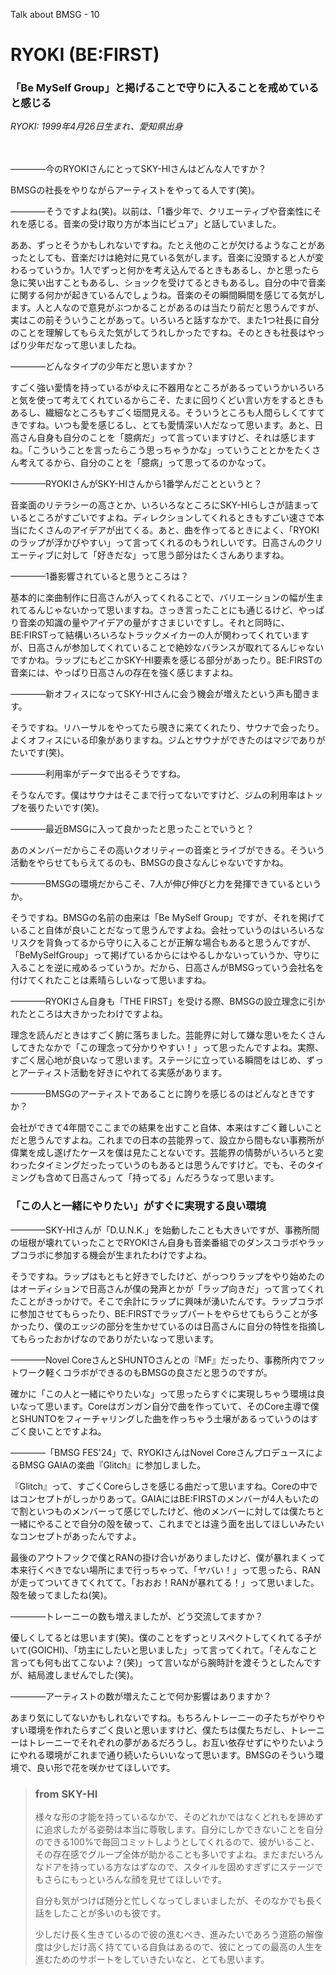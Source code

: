 Talk about BMSG - 10
# RYOKI (BE:FIRST)

### 「Be MySelf Group」と掲げることで守りに入ることを戒めていると感じる

*RYOKI: 1999年4月26日生まれ、愛知県出身*
<br/><br/><br/>

————今のRYOKIさんにとってSKY-HIさんはどんな人ですか？

BMSGの社長をやりながらアーティストをやってる人です(笑)。

————そうですよね(笑)。以前は、「1番少年で、クリエーティブや音楽性にそれを感じる。音楽の受け取り方が本当にピュア」と話していました。

ああ、ずっとそうかもしれないですね。たとえ他のことが欠けるようなことがあったとしても、音楽だけは絶対に見ている気がします。音楽に没頭すると人が変わるっていうか。1人でずっと何かを考え込んでるときもあるし、かと思ったら急に笑い出すこともあるし、ショックを受けてるときもあるし。自分の中で音楽に関する何かが起きているんでしょうね。音楽のその瞬間瞬間を感じてる気がします。人と人なので意見がぶつかることがあるのは当たり前だと思うんですが、実はこの前そういうことがあって。いろいろと話すなかで、また1つ社長に自分のことを理解してもらえた気がしてうれしかったですね。そのときも社長はやっぱり少年だなって思いましたね。

————どんなタイプの少年だと思いますか？

すごく強い愛情を持っているがゆえに不器用なところがあるっていうかいろいろと気を使って考えてくれているからこそ、たまに回りくどい言い方をするときもあるし、繊細なところもすごく垣間見える。そういうところも人間らしくてすてきですね。いつも愛を感じるし、とても愛情深い人だなって思います。あと、日高さん自身も自分のことを「臆病だ」って言っていますけど、それは感じますね。「こういうことを言ったらこう思っちゃうかな」っていうこととかをたくさん考えてるから、自分のことを「臆病」って思ってるのかなって。

————RYOKIさんがSKY-HIさんから1番学んだことというと？

音楽面のリテラシーの高さとか、いろいろなところにSKY-HIらしさが詰まっているところがすごいですよね。ディレクションしてくれるときもすごい速さで本当にたくさんのアイデアが出てくる。あと、曲を作ってるときによく、「RYOKIのラップが浮かびやすい」って言ってくれるのもうれしいです。日高さんのクリエーティブに対して「好きだな」って思う部分はたくさんありますね。

————1番影響されていると思うところは？

基本的に楽曲制作に日高さんが入ってくれることで、バリエーションの幅が生まれてるんじゃないかって思いますね。さっき言ったことにも通じるけど、やっぱり音楽の知識の量やアイデアの量がすさまじいですし。それと同時に、BE:FIRSTって結構いろいろなトラックメイカーの人が関わってくれていますが、日高さんが参加してくれていることで絶妙なバランスが取れてるんじゃないですかね。ラップにもどこかSKY-HI要素を感じる部分があったり。BE:FIRSTの音楽には、やっぱり日高さんの存在を強く感じますよね。

————新オフィスになってSKY-HIさんに会う機会が増えたという声も聞きます。

そうですね。リハーサルをやってたら覗きに来てくれたり、サウナで会ったり。よくオフィスにいる印象がありますね。ジムとサウナができたのはマジでありがたいです(笑)。

————利用率がデータで出るそうですね。

そうなんです。僕はサウナはそこまで行ってないですけど、ジムの利用率はトップを張りたいです(笑)。

————最近BMSGに入って良かったと思ったことでいうと？

あのメンバーだからこその高いクオリティーの音楽とライブができる。そういう活動をやらせてもらえてるのも、BMSGの良さなんじゃないですかね。

————BMSGの環境だからこそ、7人が伸び伸びと力を発揮できているというか。

そうですね。BMSGの名前の由来は「Be MySelf Group」ですが、それを掲げていること自体が良いことだなって思うんですよね。会社っていうのはいろいろなリスクを背負ってるから守りに入ることが正解な場合もあると思うんですが、「BeMySelfGroup」って掲げているからにはやるしかないっていうか、守りに入ることを逆に戒めるっていうか。だから、日高さんがBMSGっていう会社名を付けてくれたことは素晴らしいなって思いますね。

————RYOKIさん自身も「THE FIRST」を受ける際、BMSGの設立理念に引かれたところは大きかったわけですよね。

理念を読んだときはすごく腑に落ちました。芸能界に対して嫌な思いをたくさんしてきたなかで「この理念って分かりやすい！」って思ったんですよね。実際、すごく居心地が良いなって思います。ステージに立っている瞬間をはじめ、ずっとアーティスト活動を好きにやれてる実感があります。

————BMSGのアーティストであることに誇りを感じるのはどんなときですか？

会社ができて4年間でここまでの結果を出すこと自体、本来はすごく難しいことだと思うんですよね。これまでの日本の芸能界って、設立から間もない事務所が偉業を成し遂げたケースを僕は見たことないです。芸能界の情勢がいろいろと変わったタイミングだったっていうのもあるとは思うんですけど。でも、そのタイミングも含めて日高さんって「持ってる」んだろうなって思います。

### 「この人と一緒にやりたい」がすぐに実現する良い環境

————SKY-HIさんが「D.U.N.K.」を始動したことも大きいですが、事務所間の垣根が壊れていったことでRYOKIさん自身も音楽番組でのダンスコラボやラップコラボに参加する機会が生まれたわけですよね。

そうですね。ラップはもともと好きでしたけど、がっつりラップをやり始めたのはオーディションで日高さんが僕の発声とかが「ラップ向きだ」って言ってくれたことがきっかけで。そこで余計にラップに興味が湧いたんです。ラップコラボに参加させてもらったり、BE:FIRSTでラップパートをやらせてもらうことが多かったり、僕のエッジの部分を生かせているのは日高さんに自分の特性を指摘してもらったおかげなのでありがたいなって思います。

————Novel CoreさんとSHUNTOさんとの『MF』だったり、事務所内でフットワーク軽くコラボができるのもBMSGの良さだと思うのですが。

確かに「この人と一緒にやりたいな」って思ったらすぐに実現しちゃう環境は良いなって思います。Coreはガンガン自分で曲を作っていて、そのCore主導で僕とSHUNTOをフィーチャリングした曲を作っちゃう土壌があるっていうのはすごく良いことですよね。

————「BMSG FES'24」で、RYOKIさんはNovel CoreさんプロデュースによるBMSG GAIAの楽曲『Glitch』に参加しました。

『Glitch』って、すごくCoreらしさを感じる曲だって思いますね。Coreの中ではコンセプトがしっかりあって。GAIAにはBE:FIRSTのメンバーが4人もいたので割といつものメンバーって感じでしたけど、他のメンバーに対しては僕たちと一緒にやることで自分の殻を破って、これまでとは違う面を出してほしいみたいなコンセプトがあったんですよ。

最後のアウトフックで僕とRANの掛け合いがありましたけど、僕が暴れまくって本来行くべきでない場所にまで行っちゃって、「ヤバい！」って思ったら、RANが走ってついてきてくれてて。「おおお！RANが暴れてる！」って思いました。殻を破ってましたね(笑)。

————トレーニーの数も増えましたが、どう交流してますか？

優しくしてるとは思います(笑)。僕のことをずっとリスペクトしてくれてる子がいて(GOICHI)、「坊主にしたいと思いました」って言ってくれて。「そんなこと言っても何も出てこないよ？(笑)」って言いながら腕時計を渡そうとしたんですが、結局渡しませんでした(笑)。

————アーティストの数が増えたことで何か影響はありますか？

あまり気にしてないかもしれないですね。もちろんトレーニーの子たちがやりやすい環境を作れたらすごく良いと思いますけど、僕たちは僕たちだし、トレーニーはトレーニーでそれぞれの夢があるだろうし。お互い依存せずにやりたいようにやれる環境がこれまで通り続いたらいいなって思います。BMSGのそういう環境で、良い形で花を咲かせてほしいです。



> ### from SKY-HI
> 
> 様々な形の才能を持っているなかで、そのどれかではなくどれもを諦めずに追求したがる姿勢は本当に尊敬します。自分にしかできないことを自分のできる100%で毎回コミットしようとしてくれるので、彼がいること、その存在感でグループ全体が助かることも多いですよね。まだまだいろんなドアを持っている方なはずなので、スタイルを固めすぎずにステージでもさらにもっといろんな顔を見せてほしいです。
> 
> 自分も気がつけば随分と忙しくなってしまいましたが、そのなかでも長く話をしたことが多いのも彼です。
> 
> 少しだけ長く生きているので彼の進むべき、進みたいであろう道筋の解像度は少しだけ高く持てている自負はあるので、彼にとっての最高の人生を進むためのサポートをしていきたいなと、とても思います。
> 
